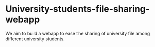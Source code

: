 # University-students-file-sharing-webapp
We aim to build a webapp to ease the sharing of university file among different university students. 
